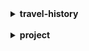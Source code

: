 
<!--TRAVEL-HISTORY-->

  <details>
  <summary><b>travel-history</b></summary>
  <div markdown="1">

  - 21.08.26. 첫 날이다.
    
  </div>
  </details>
  
<!--TRAVEL-HISTORY-->
<br>
<!--PROJECT-->

  <details>
  <summary><b>project</b></summary>
  <div markdown="1">
    
  - [Github pages를 생성하는 방법](https://gnusuy.github.io/project-Sisyphus.github.io/how-to-create-github-pages.html)
  - a
  - b

  </div>
  </details>
 
 <!--project-->
